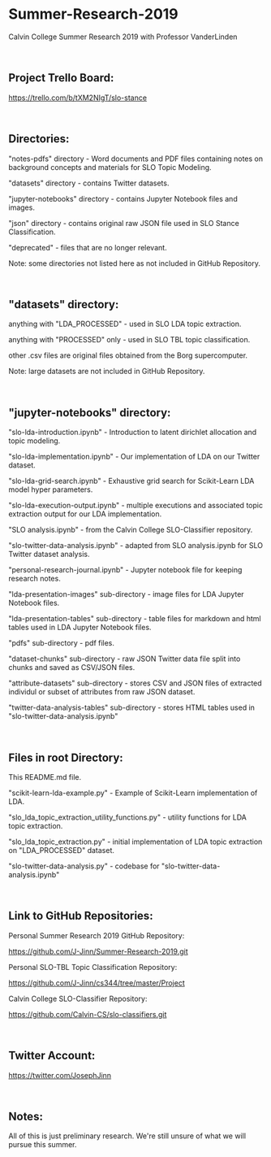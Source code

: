# Summer-Research-2019
Calvin College Summer Research 2019 with Professor VanderLinden

&nbsp;

## Project Trello Board:

https://trello.com/b/tXM2NIgT/slo-stance

&nbsp;

## Directories:

"notes-pdfs" directory - Word documents and PDF files containing notes on background concepts and materials for SLO Topic Modeling.

"datasets" directory - contains Twitter datasets.

"jupyter-notebooks" directory - contains Jupyter Notebook files and images.

"json" directory - contains original raw JSON file used in SLO Stance Classification.

"deprecated" - files that are no longer relevant.

Note: some directories not listed here as not included in GitHub Repository.

&nbsp;

## "datasets" directory:

anything with "LDA_PROCESSED" - used in SLO LDA topic extraction.

anything with "PROCESSED" only - used in SLO TBL topic classification.

other .csv files are original files obtained from the Borg supercomputer.

Note: large datasets are not included in GitHub Repository.

&nbsp;

## "jupyter-notebooks" directory:

"slo-lda-introduction.ipynb" - Introduction to latent dirichlet allocation and topic modeling.

"slo-lda-implementation.ipynb" - Our implementation of LDA on our Twitter dataset.

"slo-lda-grid-search.ipynb" - Exhaustive grid search for Scikit-Learn LDA model hyper parameters.

"slo-lda-execution-output.ipynb" - multiple executions and associated topic extraction output for our LDA implementation.

"SLO analysis.ipynb" - from the Calvin College SLO-Classifier repository.

"slo-twitter-data-analysis.ipynb" - adapted from SLO analysis.ipynb for SLO Twitter dataset analysis.

"personal-research-journal.ipynb" - Jupyter notebook file for keeping research notes.

"lda-presentation-images" sub-directory -  image files for LDA Jupyter Notebook files.

"lda-presentation-tables" sub-directory - table files for markdown and html tables used in LDA Jupyter Notebook files.

"pdfs" sub-directory - pdf files.

"dataset-chunks" sub-directory - raw JSON Twitter data file split into chunks and saved as CSV/JSON files.

"attribute-datasets" sub-directory - stores CSV and JSON files of extracted individul or subset of attributes from raw JSON dataset.

"twitter-data-analysis-tables" sub-directory - stores HTML tables used in "slo-twitter-data-analysis.ipynb"

&nbsp;

## Files in root Directory:

This README.md file.

"scikit-learn-lda-example.py" - Example of Scikit-Learn implementation of LDA.

"slo_lda_topic_extraction_utility_functions.py" - utility functions for LDA topic extraction.

"slo_lda_topic_extraction.py" - initial implementation of LDA topic extraction on "LDA_PROCESSED" dataset.

"slo-twitter-data-analysis.py" - codebase for "slo-twitter-data-analysis.ipynb"

&nbsp;

## Link to GitHub Repositories:

Personal Summer Research 2019 GitHub Repository:

https://github.com/J-Jinn/Summer-Research-2019.git

Personal SLO-TBL Topic Classification Repository:

https://github.com/J-Jinn/cs344/tree/master/Project

Calvin College SLO-Classifier Repository:

https://github.com/Calvin-CS/slo-classifiers.git

&nbsp;

## Twitter Account:

https://twitter.com/JosephJinn

&nbsp;

## Notes:

All of this is just preliminary research.  We're still unsure of what we will pursue this summer.

&nbsp;